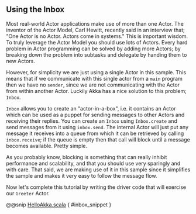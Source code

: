 Using the Inbox
---------------

Most real-world Actor applications make use of more than one Actor. The inventor of the Actor Model,
Carl Hewitt, recently said in an interview that; "One Actor is no Actor. Actors come in systems."
This is important wisdom. To truly leverage the Actor Model you should use lots of Actors. Every hard
problem in Actor programming can be solved by adding more Actors; by breaking down the problem into
subtasks and delegate by handing them to new Actors.

However, for simplicity we are just using a single Actor in this sample. This means that if we communicate
with this single actor from a `main` program then we have no `sender`, since we are
not communicating with the Actor from within another Actor. Luckily Akka has a nice solution to this problem;
`Inbox`.

`Inbox` allows you to create an "actor-in-a-box", i.e. it contains an Actor which can be used as a puppet
for sending messages to other Actors and receiving their replies. You can create an `Inbox` using
`Inbox.create` and send messages from it using `inbox.send`. The internal Actor will just
put any message it receives into a queue from which it can be retrieved by calling `inbox.receive`;
if the queue is empty then that call will block until a message becomes available. Pretty simple.

As you probably know, blocking is something that can really inhibit performance and scalability, and that
you should use very sparingly and with care. That said, we are making use of it in this sample since it
simplifies the sample and makes it very easy to follow the message flow.

Now let's complete this tutorial by writing the driver code that will exercise our `Greeter` Actor.

@@snip [HelloAkka.scala]($g8src$/scala/HelloAkka.scala) { #inbox_snippet }
